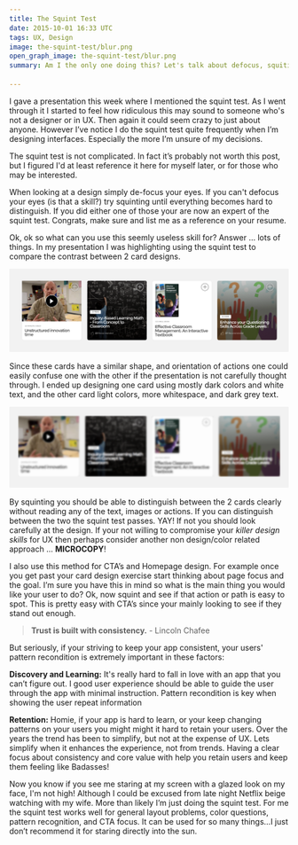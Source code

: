 ```yaml
---
title: The Squint Test
date: 2015-10-01 16:33 UTC
tags: UX, Design
image: the-squint-test/blur.png
open_graph_image: the-squint-test/blur.png
summary: Am I the only one doing this? Let's talk about defocus, squiting, pattern recongition, contrast, and consistancy

---
```


I gave a presentation this week where I mentioned the squint test. As I went through it I started to feel how ridiculous this may sound to someone who's not a designer or in UX. Then again it could seem crazy to just about anyone. However I’ve notice I do the squint test quite frequently when I’m designing interfaces. Especially the more I’m unsure of my decisions.

The squint test is not complicated. In fact it’s probably not worth this post, but I figured I'd at least reference it here for myself later, or for those who may be interested.

When looking at a design simply de-focus your eyes. If you can't defocus your eyes (is that a skill?) try squinting until everything becomes hard to distinguish. If you did either one of those your are now an expert of the squint test. Congrats, make sure and list me as a reference on your resume.

Ok, ok so what can you use this seemly useless skill for? Answer ... lots of things. In my presentation I was highlighting using the squint test to compare the contrast between 2 card designs.

![Cards](the-squint-test/cards.png)

Since these cards have a similar shape, and orientation of actions one could easily confuse one with the other if the presentation is not carefully thought through. I ended up designing one card using mostly dark colors and white text, and the other card light colors, more whitespace, and dark grey text.

![Blured Cards](the-squint-test/blur.png)

By squinting you should be able to distinguish between the 2 cards clearly without reading any of the text, images or actions. If you can distinguish between the two the squint test passes. YAY! If not you should look carefully at the design. If your not willing to compromise your *killer design skills* for UX then perhaps consider another non design/color related approach ... **MICROCOPY**!

I also use this method for CTA’s and Homepage design. For example once you get past your card design exercise start thinking about page focus and the goal. I’m sure you have this in mind so what is the main thing you would like your user to do? Ok, now squint and see if that action or path is easy to spot. This is pretty easy with CTA’s since your mainly looking to see if they stand out enough.

> **Trust is built with consistency.** - Lincoln Chafee

But seriously, if your striving to keep your app consistent, your users' pattern recondition is extremely important in these factors:

**Discovery and Learning:** It's really hard to fall in love with an app that you can’t figure out. I good user experience should be able to guide the user through the app with minimal instruction. Pattern recondition is key when showing the user repeat information

**Retention:** Homie, if your app is hard to learn, or your keep changing patterns on your users you might might it hard to retain your users. Over the years the trend has been to simplify, but not at the expense of UX. Lets simplify when it enhances the experience, not from trends. Having a clear focus about consistency and core value with help you retain users and keep them feeling like Badasses!

Now you know if you see me staring at my screen with a glazed look on my face, I'm not high! Although I could be excused from late night Netflix beige watching with my wife. More than likely I’m just doing the squint test. For me the squint test works well for general layout problems, color questions, pattern recognition, and CTA focus. It can be used for so many things…I just don’t recommend it for staring directly into the sun.
